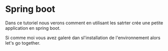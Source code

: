 # Spring boot
Dans ce tutoriel nous verons comment en utilisant les satrter crée une petite application en spring boot.

Si comme moi vous avez galeré dan sl'installation de l'environnement alors let's go together.
